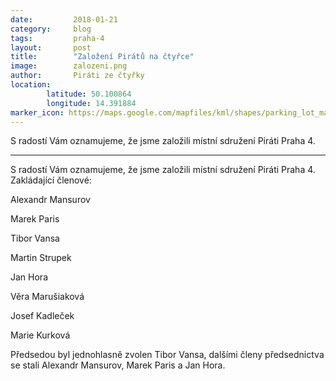 ```yaml
---
date:         2018-01-21
category:     blog
tags:         praha-4
layout:       post
title:        "Založení Pirátů na čtyřce" 
image:        zalozeni.png
author:       Piráti ze čtyřky
location:
        latitude: 50.100864
        longitude: 14.391884
marker_icon: https://maps.google.com/mapfiles/kml/shapes/parking_lot_maps.png
---
```


S radostí Vám oznamujeme, že jsme založili místní sdružení Piráti Praha 4. 

----

S radostí Vám oznamujeme, že jsme založili místní sdružení Piráti Praha 4. Zakládající členové:

Alexandr Mansurov

Marek Paris

Tibor Vansa

Martin Strupek

Jan Hora

Věra Marušiaková

Josef Kadleček

Marie Kurková

Předsedou byl jednohlasně zvolen Tibor Vansa, dalšími členy předsednictva se stali Alexandr Mansurov, Marek Paris a Jan Hora.
